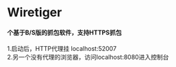 # Wiretiger

#### 个基于B/S版的抓包软件，支持HTTPS抓包
1.启动后，HTTP代理挂 localhost:52007  
2.另一个没有代理的浏览器，访问localhost:8080进入控制台